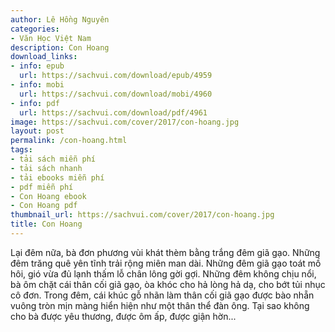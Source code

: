 ```yaml
---
author: Lê Hồng Nguyên
categories:
- Văn Học Việt Nam
description: Con Hoang
download_links:
- info: epub
  url: https://sachvui.com/download/epub/4959
- info: mobi
  url: https://sachvui.com/download/mobi/4960
- info: pdf
  url: https://sachvui.com/download/pdf/4961
image: https://sachvui.com/cover/2017/con-hoang.jpg
layout: post
permalink: /con-hoang.html
tags:
- tải sách miễn phí
- tải sách nhanh
- tải ebooks miễn phí
- pdf miễn phí
- Con Hoang ebook
- Con Hoang pdf
thumbnail_url: https://sachvui.com/cover/2017/con-hoang.jpg
title: Con Hoang
---
```


 <div class="item-desc text-justify"> <p>Lại đêm nữa, bà đơn phương vùi khát thèm bằng trắng đêm giã gạo. Những đêm trăng quê yên tĩnh trải rộng miên man dài. Những đêm giã gạo toát mồ hôi, gió vừa đủ lạnh thấm lỗ chân lông gời gợi. Những đêm không chịu nổi, bà ôm chặt cái thân cối giã gạo, òa khóc cho hả lòng hả dạ, cho bớt tủi nhục cô đơn. Trong đêm, cái khúc gỗ nhãn làm thân cối giã gạo được bào nhẵn vuông tròn mịn màng hiển hiện như một thân thể đàn ông. Tại sao không cho bà được yêu thương, được ôm ấp, được giận hờn...</p> </div>